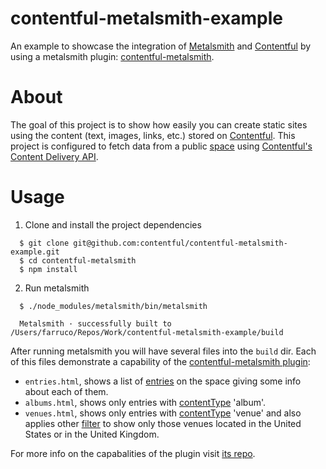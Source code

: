 # contentful-metalsmith-example

An example to showcase the integration of [Metalsmith](http://www.metalsmith.io/) and [Contentful](www.contentful.com) by using a metalsmith plugin: [contentful-metalsmith](https://github.com/contentful/contentful-metalsmith).

# About

The goal of this project is to show how easily you can create static sites using the content (text, images, links, etc.) stored on [Contentful](www.contentful.com). This project
is configured to fetch data from a public [space](https://www.contentful.com/developers/documentation/content-delivery-api/http/#spaces) using [Contentful's Content Delivery API](https://www.contentful.com/developers/documentation/content-delivery-api/http/#spaces).

# Usage

1. Clone and install the project dependencies

  ```shell
    $ git clone git@github.com:contentful/contentful-metalsmith-example.git
    $ cd contentful-metalsmith
    $ npm install
  ```

2. Run metalsmith

  ```shell
    $ ./node_modules/metalsmith/bin/metalsmith

    Metalsmith · successfully built to /Users/farruco/Repos/Work/contentful-metalsmith-example/build
  ```

After running metalsmith you will have several files into the ```build``` dir. Each of this files demonstrate a capability of the [contentful-metalsmith plugin](https://github.com/contentful/contentful-metalsmith):

  * ```entries.html```, shows a list of [entries](https://www.contentful.com/developers/documentation/content-delivery-api/http/#entries) on the space giving some info about each of them.
  * ```albums.html```, shows only entries with [contentType](https://www.contentful.com/developers/documentation/content-delivery-api/http/#content-types) 'album'.
  * ```venues.html```, shows only entries with [contentType](https://www.contentful.com/developers/documentation/content-delivery-api/http/#content-types) 'venue' and also applies other [filter](https://www.contentful.com/developers/documentation/content-delivery-api/http/#search-filter) to show only those venues located in the United States or in the United Kingdom.

For more info on the capabalities of the plugin visit [its repo](https://github.com/contentful/contentful-metalsmith).

